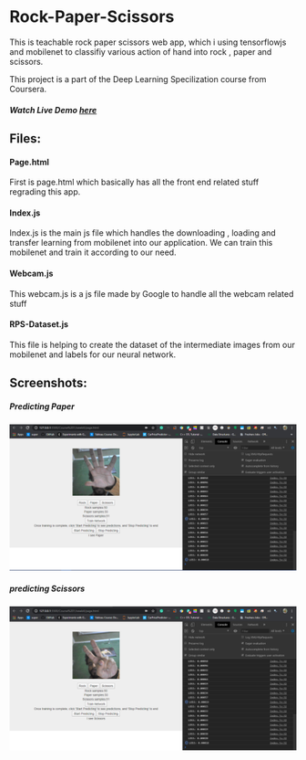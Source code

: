 # Rock-Paper-Scissors
This is teachable rock paper scissors web app, which i using tensorflowjs and mobilenet to classifiy various action of hand into rock , paper and scissors.

This project is a part of the Deep Learning Specilization course from Coursera.

##### Watch Live Demo <a href="https://chiragsaini.github.io/Rock-Paper-Scissors/"> here </a> 

## Files:

#### Page.html
First is page.html which basically has all the front end related stuff regrading this app.

#### Index.js
Index.js is the main js file which handles the downloading , loading and transfer learning from mobilenet into our application.
We can train this mobilenet and train it according to our need.

#### Webcam.js
This webcam.js is a js file made by Google to handle all the webcam related stuff

#### RPS-Dataset.js
This file is helping to create the dataset of the intermediate images from our mobilenet and labels for our neural network.

## Screenshots:
##### Predicting Paper
![alt-text](paper.PNG)

##### predicting Scissors
![alt-text](scissors.png)
